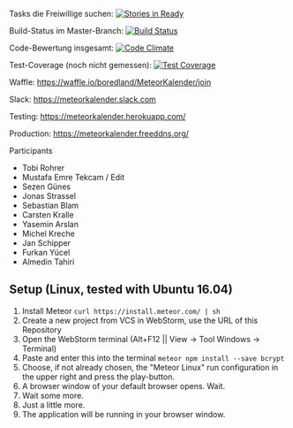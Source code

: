 Tasks die Freiwillige suchen: [![Stories in Ready](https://badge.waffle.io/boredland/MeteorKalender.png?label=ready&title=Ready)](https://waffle.io/boredland/MeteorKalender)

Build-Status im Master-Branch: [![Build Status](https://travis-ci.org/boredland/MeteorKalender.svg?branch=master)](https://travis-ci.org/boredland/MeteorKalender)

Code-Bewertung insgesamt: [![Code Climate](https://codeclimate.com/github/boredland/MeteorKalender/badges/gpa.svg)](https://codeclimate.com/github/boredland/MeteorKalender)

Test-Coverage (noch nicht gemessen): [![Test Coverage](https://codeclimate.com/github/boredland/MeteorKalender/badges/coverage.svg)](https://codeclimate.com/github/boredland/MeteorKalender/coverage)

Waffle: https://waffle.io/boredland/MeteorKalender/join

Slack: https://meteorkalender.slack.com

Testing: https://meteorkalender.herokuapp.com/

Production: https://meteorkalender.freeddns.org/

Participants
* Tobi Rohrer
* Mustafa Emre Tekcam / Edit
* Sezen Günes
* Jonas Strassel
* Sebastian Blam
* Carsten Kralle
* Yasemin Arslan
* Michel Kreche 
* Jan Schipper
* Furkan Yücel
* Almedin Tahiri

## Setup (Linux, tested with Ubuntu 16.04)
1. Install Meteor
`curl https://install.meteor.com/ | sh`
2. Create a new project from VCS in WebStorm, use the URL of this Repository
3. Open the WebStorm terminal (Alt+F12 || View -> Tool Windows -> Terminal)
4. Paste and enter this into the terminal
`meteor npm install --save bcrypt`
5. Choose, if not already chosen, the "Meteor Linux" run configuration in the upper right and press the play-button.
6. A browser window of your default browser opens. Wait.
7. Wait some more.
8. Just a little more.
9. The application will be running in your browser window.
